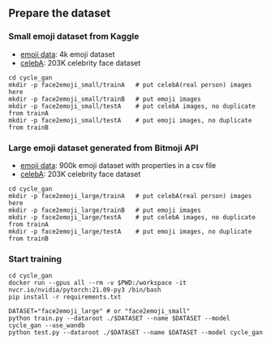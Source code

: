 
## Prepare the dataset
### Small emoji dataset from Kaggle
- [emoji data](https://www.kaggle.com/mostafamozafari/bitmoji-faces/version/1): 4k emoji dataset
- [celebA](https://drive.google.com/file/d/1t-qDQQqJdX8B9ZcyO6YPqNVy8GTmILg9/view?usp=sharing): 203K celebrity face dataset
```
cd cycle_gan
mkdir -p face2emoji_small/trainA   # put celebA(real person) images here
mkdir -p face2emoji_small/trainB   # put emoji images
mkdir -p face2emoji_small/testA    # put celebA images, no duplicate from trainA
mkdir -p face2emoji_small/testA    # put emoji images, no duplicate from trainB
```

### Large emoji dataset generated from Bitmoji API
- [emoji data](): 900k emoji dataset with properties in a csv file
- [celebA](https://drive.google.com/file/d/1t-qDQQqJdX8B9ZcyO6YPqNVy8GTmILg9/view?usp=sharing): 203K celebrity face dataset

```
cd cycle_gan
mkdir -p face2emoji_large/trainA   # put celebA(real person) images here
mkdir -p face2emoji_large/trainB   # put emoji images
mkdir -p face2emoji_large/testA    # put celebA images, no duplicate from trainA
mkdir -p face2emoji_large/testA    # put emoji images, no duplicate from trainB
```

### Start training
```
cd cycle_gan
docker run --gpus all --rm -v $PWD:/workspace -it nvcr.io/nvidia/pytorch:21.09-py3 /bin/bash
pip install -r requirements.txt

DATASET="face2emoji_large" # or "face2emoji_small"
python train.py --dataroot ./$DATASET --name $DATASET --model cycle_gan --use_wandb
python test.py --dataroot ./$DATASET --name $DATASET --model cycle_gan
```
